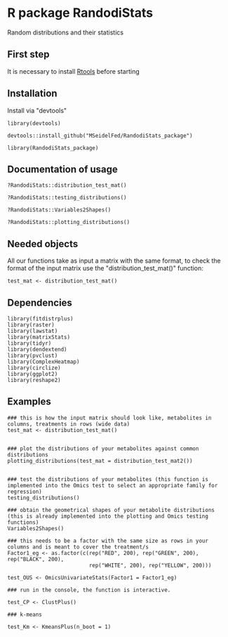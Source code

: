 # R package RandodiStats
Random distributions and their statistics

## First step

It is necessary to install [Rtools](https://cran.r-project.org/bin/windows/Rtools/history.html) before starting

## Installation

Install via "devtools"

```{r}
library(devtools)

devtools::install_github("MSeidelFed/RandodiStats_package")

library(RandodiStats_package)
```

## Documentation of usage

```{r}
?RandodiStats::distribution_test_mat()

?RandodiStats::testing_distributions()

?RandodiStats::Variables2Shapes()

?RandodiStats::plotting_distributions()
```

## Needed objects

All our functions take as input a matrix with the same format, to check the format of the input matrix use the "distribution_test_mat()" function:

```{r}
test_mat <- distribution_test_mat()
```

## Dependencies

```{r}
library(fitdistrplus)
library(raster)
library(lawstat)
library(matrixStats)
library(tidyr)
library(dendextend)
library(pvclust)
library(ComplexHeatmap)
library(circlize)
library(ggplot2)
library(reshape2)
```


## Examples

```{r}
### this is how the input matrix should look like, metabolites in columns, treatments in rows (wide data)
test_mat <- distribution_test_mat()


### plot the distributions of your metabolites against common distributions
plotting_distributions(test_mat = distribution_test_mat2())


### test the distributions of your metabolites (this function is implemented into the Omics test to select an appropriate family for regression)
testing_distributions()

### obtain the geometrical shapes of your metabolite distributions (this is already implemented into the plotting and Omics testing functions)
Variables2Shapes()

### this needs to be a factor with the same size as rows in your columns and is meant to cover the treatment/s
Factor1_eg <- as.factor(c(rep("RED", 200), rep("GREEN", 200), rep("BLACK", 200),
                          rep("WHITE", 200), rep("YELLOW", 200)))

test_OUS <- OmicsUnivariateStats(Factor1 = Factor1_eg)

### run in the console, the function is interactive.

test_CP <- ClustPlus()

### k-means

test_Km <- KmeansPlus(n_boot = 1)

```

